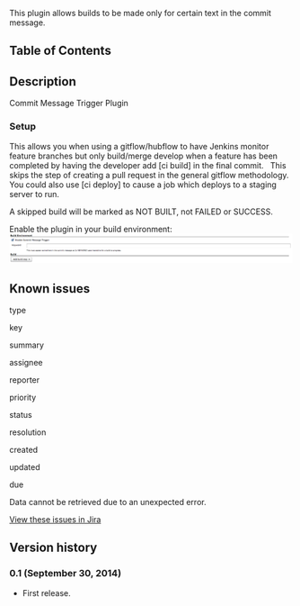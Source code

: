 This plugin allows builds to be made only for certain text in the commit
message.

## Table of Contents

## Description

Commit Message Trigger Plugin

### Setup

This allows you when using a gitflow/hubflow to have Jenkins monitor
feature branches but only build/merge develop when a feature has been
completed by having the developer add \[ci build\] in the final
commit.   This skips the step of creating a pull request in the general
gitflow methodology.  You could also use \[ci deploy\] to cause a job
which deploys to a staging server to run.

A skipped build will be marked as NOT BUILT, not FAILED or SUCCESS.

Enable the plugin in your build environment:  
![](docs/images/enable.png)

## Known issues

type

key

summary

assignee

reporter

priority

status

resolution

created

updated

due

Data cannot be retrieved due to an unexpected error.

[View these issues in
Jira](http://issues.jenkins-ci.org/secure/IssueNavigator.jspa?reset=true&jqlQuery=component%20=%20commit-message-trigger%20AND%20project%20=%20JENKINS%20AND%20resolution%20=%20Unresolved%20ORDER%20BY%20updated%20DESC&tempMax=1000&src=confmacro)

## Version history

### 0.1 (September 30, 2014)

-   First release.
